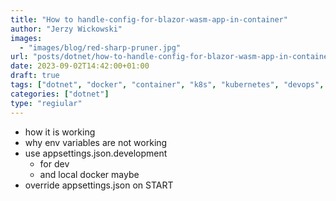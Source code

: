 ```yaml
---
title: "How to handle-config-for-blazor-wasm-app-in-container"
author: "Jerzy Wickowski"
images:
  - "images/blog/red-sharp-pruner.jpg"
url: "posts/dotnet/how-to-handle-config-for-blazor-wasm-app-in-container"
date: 2023-09-02T14:42:00+01:00
draft: true
tags: ["dotnet", "docker", "container", "k8s", "kubernetes", "devops", "configuration"]
categories: ["dotnet"]
type: "regiular"
---
```


- how it is working
- why env variables are not working
- use appsettings.json.development
  - for dev 
  - and local docker maybe
- override appsettings.json on START

